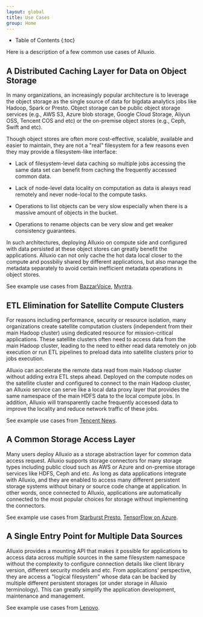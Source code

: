 ```yaml
---
layout: global
title: Use Cases
group: Home
---
```


* Table of Contents
{:toc}


Here is a description of a few common use cases of Alluxio.

## A Distributed Caching Layer for Data on Object Storage

In many organizations, an increasingly popular architecture is to leverage the object storage as the
single source of data for bigdata analytics jobs like Hadoop, Spark or Presto. Object storage can be
public object storage services (e.g., AWS S3, Azure blob storage, Google Cloud Storage, Aliyun OSS,
Tencent COS and etc) or the on-premise object stores (e.g., Ceph, Swift and etc).

Though object stores are often more cost-effective, scalable, available and easier to maintain, they
are not a "real" filesystem for a few reasons even they may provide a filesystem-like interface:

- Lack of filesystem-level data caching so multiple jobs accessing the same data set can benefit
 from caching the frequently accessed common data.

- Lack of node-level data locality on computation as data is always read remotely and never
 node-local to the compute tasks.

- Operations to list objects can be very slow especially when there is a massive amount of objects
 in the bucket.

- Operations to rename objects can be very slow and get weaker consistency guarantees.

In such architectures, deploying Alluxio on compute side and configured with data persisted at these
object stores can greatly benefit the applications. Alluxio can not only cache the hot data local
closer to the compute and possbiliy shared by different applications, but also manage the metadata
separately to avoid certain inefficient metadata operations in object stores.

See example use cases from
[BazzarVoice](https://www.slideshare.net/ThaiBui7/hybrid-collaborative-tiered-storage-with-alluxio),
[Myntra](http://alluxio-com-site-prod.s3.amazonaws.com/resource/media/myntra-case-study-accelerating-analytics-in-the-cloud-for-mobile-e-commerce).

## ETL Elimination for Satellite Compute Clusters

For reasons including performance, security or resource isolation, many organizations create
satellite computation clusters (independent from their main Hadoop cluster) using dedicated resource
for mission-critical applications. These satellite clusters often need to access data from the main
Hadoop cluster, leading to the need to either read data remotely on job execution or run ETL
pipelines to preload data into satellite clusters prior to jobs execution.

Alluxio can accelerate the remote data read from main Hadoop cluster without adding extra ETL steps
ahead. Deployed on the compute nodes on the satellite cluster and configured to connect to the main
Hadoop cluster, an Alluxio service can serve like a local data proxy layer that provides the same
namespace of the main HDFS data to the local compute jobs. In addition, Alluxio will transparently
cache frequently accessed data to improve the locality and reduce network traffic of these jobs.

See example use cases from [Tencent
News](http://alluxio-com-site-prod.s3.amazonaws.com/resource/media/tencent-case-study-delivering-customized-news-to-over-100-million-montly-users).

## A Common Storage Access Layer

Many users deploy Alluxio as a storage abstraction layer for common data access request.  Alluxio
supports storage connectors for many storage types including public cloud such as AWS or Azure and
on-premise storage services like HDFS, Ceph and etc. As long as data applications integrate with
Alluxio, and they are enabled to access many different persistent storage systems without binary or
source code change at application. In other words, once connected to Alluxio, applications are
automatically connected to the most popular choices for storage without implementing the connectors.

See example use cases from [Starburst
Presto](https://www.starburstdata.com/technical-blog/starburst-presto-alluxio-better-together/),
[TensorFlow on
Azure](https://blogs.msdn.microsoft.com/cloudai/2018/05/01/tensorflow-on-azure-enabling-blob-storage-via-alluxio/).

## A Single Entry Point for Multiple Data Sources

Alluxio provides a mounting API that makes it possible for applications to access data across
multiple sources in the same filesystem namespace without the complexity to configure connection
details like client library version, different security models and etc. From applications'
perspective, they are access a "logical filesystem" whose data can be backed by multiple different
persistent storages (or under storage in Alluxio terminology). This can greatly simplify the
application development, maintenance and management.

See example use cases from
[Lenovo](http://alluxio-com-site-prod.s3.amazonaws.com/resource/media/lenovo-analyzes-petabytes-of-smartphone-data-from-multiple-locations-and-eliminates-etl-with-alluxio).
